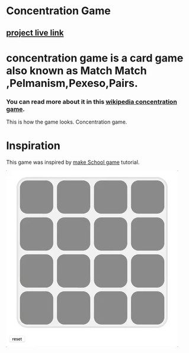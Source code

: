 # Concentration Game 

## [project live link](https://charleskyalo.github.io/concentration-game/)

# concentration game is a card  game also known as <b>Match Match</b> ,<b>Pelmanism</b>,<b>Pexeso</b>,<b>Pairs</b>.


### You can read more about it in this  [wikipedia  concentration game](https://en.wikipedia.org/wiki/Concentration_(card_game)).


This is how the game looks.
Concentration game.

# Inspiration

This game was inspired by [make School game](https://www.makeschool.com/academy/track/standalone/javascript-concentration-game/JavaScript-game-Tutorial) tutorial.

![concentration game](concentration-game.gif)